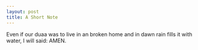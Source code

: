 ```yaml
---
layout: post
title: A Short Note
---
```


Even if our duaa was to live in an broken home and in dawn rain fills it with water, I will said: AMEN.

